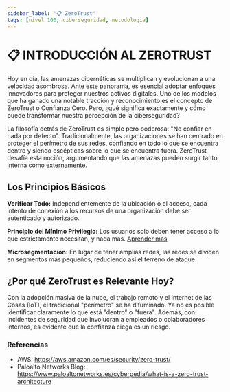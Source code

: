 ```yaml
---
sidebar_label: '📋 ZeroTrust'
tags: [nivel 100, ciberseguridad, metodologia]
---
```


# 📋 INTRODUCCIÓN AL ZEROTRUST
Hoy en día, las amenazas cibernéticas se multiplican y evolucionan a una velocidad asombrosa. Ante este panorama, es esencial adoptar enfoques innovadores para proteger nuestros activos digitales. Uno de los modelos que ha ganado una notable tracción y reconocimiento es el concepto de ZeroTrust o Confianza Cero. Pero, ¿qué significa exactamente y cómo puede transformar nuestra percepción de la ciberseguridad? 

La filosofía detrás de ZeroTrust es simple pero poderosa: "No confiar en nada por defecto". Tradicionalmente, las organizaciones se han centrado en proteger el perímetro de sus redes, confiando en todo lo que se encuentra dentro y siendo escépticas sobre lo que se encuentra fuera. ZeroTrust desafía esta noción, argumentando que las amenazas pueden surgir tanto interna como externamente.  

## Los Principios Básicos
**Verificar Todo:** Independientemente de la ubicación o el acceso, cada intento de conexión a los recursos de una organización debe ser autenticado y autorizado.

**Principio del Mínimo Privilegio:** Los usuarios solo deben tener acceso a lo que estrictamente necesitan, y nada más. [Aprender mas](./Principio-Del-Minimo-Privilegio.md)

**Microsegmentación:** En lugar de tener amplias redes, las redes se dividen en segmentos más pequeños, reduciendo así el terreno de ataque.

## ¿Por qué ZeroTrust es Relevante Hoy?
Con la adopción masiva de la nube, el trabajo remoto y el Internet de las Cosas (IoT), el tradicional "perímetro" se ha difuminado. Ya no es posible identificar claramente lo que está "dentro" o "fuera". Además, con incidentes de seguridad que involucran a empleados o colaboradores internos, es evidente que la confianza ciega es un riesgo.


### Referencias

- AWS: https://aws.amazon.com/es/security/zero-trust/
- Paloalto Networks Blog: https://www.paloaltonetworks.es/cyberpedia/what-is-a-zero-trust-architecture
